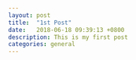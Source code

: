 ```yaml
---
layout: post
title:  "1st Post"
date:   2018-06-18 09:39:13 +0800
description: This is my first post
categories: general
---
```

